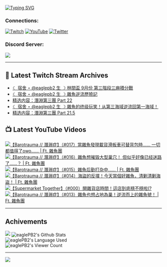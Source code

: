 <!--### Hello people, I'm EaglePB2 - The one who building something for fun 👋
Thank you for standby for this profile.   
The purpose of this profile is coming soon.   
You may come back later, as you wish if this readme.md is updated.   -->

<a href="https://git.io/typing-svg"><img src="https://readme-typing-svg.herokuapp.com?font=Fira+Code&duration=1000&pause=5000&vCenter=true&random=false&width=500&lines=%F0%9F%91%8B+Hello+Everyone%2C+I'm+EaglePB2.;%F0%9F%99%87+Thank+you+for+stopping+by+my+profile.+;%F0%9F%94%AD+%3D%3D%3D%3D+%F0%9F%94%AD;%F0%9F%91%8B+%E4%BD%A0%E5%A5%BD%EF%BC%8C%E6%AD%A1%E8%BF%8E%E4%BE%86%E5%88%B0%E6%88%91%E7%9A%84%E4%BB%A3%E7%A2%BC%E5%BA%AB%E3%80%82;%F0%9F%99%87+%E6%84%9F%E8%AC%9D%E5%89%8D%E4%BE%86%E5%8F%83%E8%A7%80%E5%B0%8F%E5%B1%8B+owo~" alt="Typing SVG" /></a>

### Connections:

[![Twitch](https://img.shields.io/badge/Twitch-9347FF?style=flat-square&logo=twitch&logoColor=white)](https://www.twitch.tv/eaglepb2)
[![YouTube](https://img.shields.io/badge/YouTube-%23FF0000.svg?style=flat-square&logo=YouTube&logoColor=white)](https://www.youtube.com/eaglepb2)
[![Twitter](https://img.shields.io/badge/Twitter-%231DA1F2.svg?style=flat-square&logo=Twitter&logoColor=white)](https://twitter.com/eaglepb2)

### Discord Server:

[![](https://invidget.switchblade.xyz/qKrub9b?theme=dark&language=ch)](https://discord.gg/qKrub9b)

---

## 👾 Latest Twitch Stream Archives
<!-- TWITCH:START -->
- [☾ 宿舍 ⋆ @eaglepb2 生 ☽ 林間盃 9月份 第三階段三麻積分戰](https://www.twitch.tv/videos/2254135209)
- [☾ 宿舍 ⋆ @eaglepb2 生 ☽ 雜魚逆流歷險記](https://www.twitch.tv/videos/2251684751)
- [精选内容：潛淵第三團 Part 22](https://www.twitch.tv/videos/2251041208)
- [☾ 宿舍 ⋆ @eaglepb2 生 ☽ 雜魚的终级玩笑！从第三海域逆流回第一海域！](https://www.twitch.tv/videos/2250809139)
- [精选内容：潛淵第三團 Part 21.5](https://www.twitch.tv/videos/2250123305)
<!-- TWITCH:END -->



## 📺 Latest YouTube Videos
<!-- YOUTUBE:START -->
<!-- YOUTUBE:END -->

<!-- BEGIN YOUTUBE-CARDS -->
<a href="https://www.youtube.com/watch?v=BUoLsoBpo4c">
  <picture>
    <source media="(prefers-color-scheme: dark)" srcset="https://ytcards.demolab.com/?id=BUoLsoBpo4c&title=%E3%80%90Barotrauma+%2F%2F+%E6%BD%9B%E6%B7%B5%E7%97%87%E3%80%91%EF%BC%88%23017%EF%BC%89%E7%95%B6%E9%9B%9C%E9%AD%9A%E7%99%BC%E7%8F%BE%E8%BC%89%E8%B2%A8%E6%BB%91%E6%9D%BF%E8%BB%8A%E5%8F%AF%E6%9B%BF%E8%83%8C%E5%8C%85%E6%99%82%E2%80%A6%E2%80%A6+%E4%B8%80%E5%88%87%E9%83%BD%E5%80%BC%E5%BE%97%E4%BA%86owo%E2%80%A6%E2%80%A6+%7C+Ft.+%E9%9B%9C%E9%AD%9A%E5%9C%98&lang=zh&timestamp=1726800804&background_color=%230d1117&title_color=%23ffffff&stats_color=%23dedede&max_title_lines=1&width=250&border_radius=5&duration=9690">
    <img src="https://ytcards.demolab.com/?id=BUoLsoBpo4c&title=%E3%80%90Barotrauma+%2F%2F+%E6%BD%9B%E6%B7%B5%E7%97%87%E3%80%91%EF%BC%88%23017%EF%BC%89%E7%95%B6%E9%9B%9C%E9%AD%9A%E7%99%BC%E7%8F%BE%E8%BC%89%E8%B2%A8%E6%BB%91%E6%9D%BF%E8%BB%8A%E5%8F%AF%E6%9B%BF%E8%83%8C%E5%8C%85%E6%99%82%E2%80%A6%E2%80%A6+%E4%B8%80%E5%88%87%E9%83%BD%E5%80%BC%E5%BE%97%E4%BA%86owo%E2%80%A6%E2%80%A6+%7C+Ft.+%E9%9B%9C%E9%AD%9A%E5%9C%98&lang=zh&timestamp=1726800804&background_color=%23ffffff&title_color=%2324292f&stats_color=%2357606a&max_title_lines=1&width=250&border_radius=5&duration=9690" alt="【Barotrauma // 潛淵症】（#017）當雜魚發現載貨滑板車可替背包時…… 一切都值得了owo…… | Ft. 雜魚團" title="【Barotrauma // 潛淵症】（#017）當雜魚發現載貨滑板車可替背包時…… 一切都值得了owo…… | Ft. 雜魚團">
  </picture>
</a>
<a href="https://www.youtube.com/watch?v=FXhTiLfcSTk">
  <picture>
    <source media="(prefers-color-scheme: dark)" srcset="https://ytcards.demolab.com/?id=FXhTiLfcSTk&title=%E3%80%90Barotrauma+%2F%2F+%E6%BD%9B%E6%B7%B5%E7%97%87%E3%80%91%EF%BC%88%23016%EF%BC%89%E9%9B%9C%E9%AD%9A%E6%83%B3%E6%91%A7%E6%AF%81%E5%A4%A7%E5%9E%8B%E5%B7%A2%E7%A9%B4%EF%BC%81+%E4%BD%86%E4%BC%BC%E4%B9%8E%E5%A5%BD%E5%83%8F%E5%B7%B2%E7%BB%8F%E8%BF%B7%E8%B7%AF%E4%BA%86%E2%80%A6%E2%80%A6%EF%BC%9F+%7C+Ft.+%E9%9B%9C%E9%AD%9A%E5%9C%98&lang=zh&timestamp=1726712569&background_color=%230d1117&title_color=%23ffffff&stats_color=%23dedede&max_title_lines=1&width=250&border_radius=5&duration=10043">
    <img src="https://ytcards.demolab.com/?id=FXhTiLfcSTk&title=%E3%80%90Barotrauma+%2F%2F+%E6%BD%9B%E6%B7%B5%E7%97%87%E3%80%91%EF%BC%88%23016%EF%BC%89%E9%9B%9C%E9%AD%9A%E6%83%B3%E6%91%A7%E6%AF%81%E5%A4%A7%E5%9E%8B%E5%B7%A2%E7%A9%B4%EF%BC%81+%E4%BD%86%E4%BC%BC%E4%B9%8E%E5%A5%BD%E5%83%8F%E5%B7%B2%E7%BB%8F%E8%BF%B7%E8%B7%AF%E4%BA%86%E2%80%A6%E2%80%A6%EF%BC%9F+%7C+Ft.+%E9%9B%9C%E9%AD%9A%E5%9C%98&lang=zh&timestamp=1726712569&background_color=%23ffffff&title_color=%2324292f&stats_color=%2357606a&max_title_lines=1&width=250&border_radius=5&duration=10043" alt="【Barotrauma // 潛淵症】（#016）雜魚想摧毁大型巢穴！ 但似乎好像已经迷路了……？ | Ft. 雜魚團" title="【Barotrauma // 潛淵症】（#016）雜魚想摧毁大型巢穴！ 但似乎好像已经迷路了……？ | Ft. 雜魚團">
  </picture>
</a>
<a href="https://www.youtube.com/watch?v=tsF6rZUdSX8">
  <picture>
    <source media="(prefers-color-scheme: dark)" srcset="https://ytcards.demolab.com/?id=tsF6rZUdSX8&title=%E3%80%90Barotrauma+%2F%2F+%E6%BD%9B%E6%B7%B5%E7%97%87%E3%80%91%EF%BC%88%23015%EF%BC%89%E9%9B%9C%E9%AD%9A%E5%90%8E%E5%8B%A4%E6%89%93%E6%9D%82%E4%B8%AD%E2%80%A6%E2%80%A6+%7C+Ft.+%E9%9B%9C%E9%AD%9A%E5%9C%98&lang=zh&timestamp=1726624810&background_color=%230d1117&title_color=%23ffffff&stats_color=%23dedede&max_title_lines=1&width=250&border_radius=5&duration=13370">
    <img src="https://ytcards.demolab.com/?id=tsF6rZUdSX8&title=%E3%80%90Barotrauma+%2F%2F+%E6%BD%9B%E6%B7%B5%E7%97%87%E3%80%91%EF%BC%88%23015%EF%BC%89%E9%9B%9C%E9%AD%9A%E5%90%8E%E5%8B%A4%E6%89%93%E6%9D%82%E4%B8%AD%E2%80%A6%E2%80%A6+%7C+Ft.+%E9%9B%9C%E9%AD%9A%E5%9C%98&lang=zh&timestamp=1726624810&background_color=%23ffffff&title_color=%2324292f&stats_color=%2357606a&max_title_lines=1&width=250&border_radius=5&duration=13370" alt="【Barotrauma // 潛淵症】（#015）雜魚后勤打杂中…… | Ft. 雜魚團" title="【Barotrauma // 潛淵症】（#015）雜魚后勤打杂中…… | Ft. 雜魚團">
  </picture>
</a>
<a href="https://www.youtube.com/watch?v=EZCuO2oh-5I">
  <picture>
    <source media="(prefers-color-scheme: dark)" srcset="https://ytcards.demolab.com/?id=EZCuO2oh-5I&title=%E3%80%90Barotrauma+%2F%2F+%E6%BD%9B%E6%B7%B5%E7%97%87%E3%80%91%EF%BC%88%23014%EF%BC%89%E6%B5%B7%E7%9B%9C%E7%9A%84%E5%8F%8D%E6%92%B2%EF%BC%81%E4%BB%8A%E5%A4%A9%E7%95%B6%E5%80%8B%E5%A5%BD%E9%9B%9C%E9%AD%9A%EF%BC%8C%E6%B8%85%E5%89%BF%E6%B8%85%E5%89%BF%E6%B5%B7%E7%9B%9C%EF%BC%81+%7C+Ft.+%E9%9B%9C%E9%AD%9A%E5%9C%98&lang=zh&timestamp=1726555700&background_color=%230d1117&title_color=%23ffffff&stats_color=%23dedede&max_title_lines=1&width=250&border_radius=5&duration=8937">
    <img src="https://ytcards.demolab.com/?id=EZCuO2oh-5I&title=%E3%80%90Barotrauma+%2F%2F+%E6%BD%9B%E6%B7%B5%E7%97%87%E3%80%91%EF%BC%88%23014%EF%BC%89%E6%B5%B7%E7%9B%9C%E7%9A%84%E5%8F%8D%E6%92%B2%EF%BC%81%E4%BB%8A%E5%A4%A9%E7%95%B6%E5%80%8B%E5%A5%BD%E9%9B%9C%E9%AD%9A%EF%BC%8C%E6%B8%85%E5%89%BF%E6%B8%85%E5%89%BF%E6%B5%B7%E7%9B%9C%EF%BC%81+%7C+Ft.+%E9%9B%9C%E9%AD%9A%E5%9C%98&lang=zh&timestamp=1726555700&background_color=%23ffffff&title_color=%2324292f&stats_color=%2357606a&max_title_lines=1&width=250&border_radius=5&duration=8937" alt="【Barotrauma // 潛淵症】（#014）海盜的反撲！今天當個好雜魚，清剿清剿海盜！ | Ft. 雜魚團" title="【Barotrauma // 潛淵症】（#014）海盜的反撲！今天當個好雜魚，清剿清剿海盜！ | Ft. 雜魚團">
  </picture>
</a>
<a href="https://www.youtube.com/watch?v=79lbp1lu8Dw">
  <picture>
    <source media="(prefers-color-scheme: dark)" srcset="https://ytcards.demolab.com/?id=79lbp1lu8Dw&title=%E3%80%90Supermarket+Together%E3%80%91%EF%BC%88%23000%EF%BC%89%E9%96%8B%E9%9B%9C%E8%B2%A8%E5%BA%97%E6%99%82%E9%96%93%EF%BC%81%E9%80%99%E5%BA%97%E5%88%B0%E5%BA%95%E7%A9%A9%E4%B8%8D%E7%A9%A9%E5%95%A6%28%3F&lang=zh&timestamp=1726467834&background_color=%230d1117&title_color=%23ffffff&stats_color=%23dedede&max_title_lines=1&width=250&border_radius=5&duration=8908">
    <img src="https://ytcards.demolab.com/?id=79lbp1lu8Dw&title=%E3%80%90Supermarket+Together%E3%80%91%EF%BC%88%23000%EF%BC%89%E9%96%8B%E9%9B%9C%E8%B2%A8%E5%BA%97%E6%99%82%E9%96%93%EF%BC%81%E9%80%99%E5%BA%97%E5%88%B0%E5%BA%95%E7%A9%A9%E4%B8%8D%E7%A9%A9%E5%95%A6%28%3F&lang=zh&timestamp=1726467834&background_color=%23ffffff&title_color=%2324292f&stats_color=%2357606a&max_title_lines=1&width=250&border_radius=5&duration=8908" alt="【Supermarket Together】（#000）開雜貨店時間！這店到底穩不穩啦(?" title="【Supermarket Together】（#000）開雜貨店時間！這店到底穩不穩啦(?">
  </picture>
</a>
<a href="https://www.youtube.com/watch?v=eF3NS4LP_3Q">
  <picture>
    <source media="(prefers-color-scheme: dark)" srcset="https://ytcards.demolab.com/?id=eF3NS4LP_3Q&title=%E3%80%90Barotrauma+%2F%2F+%E6%BD%9B%E6%B7%B5%E7%97%87%E3%80%91%EF%BC%88%23013%EF%BC%89%E9%9B%9C%E9%AD%9A%E4%B9%9F%E6%83%B3%E5%8D%A0%E5%9C%B0%E7%82%BA%E5%B7%A2%EF%BC%81%E9%80%86%E6%B5%81%E8%80%8C%E4%B8%8A%E7%9A%84%E9%9B%9C%E9%AD%9A%E8%99%9F%EF%BC%81+%7C+Ft.+%E9%9B%9C%E9%AD%9A%E5%9C%98&lang=zh&timestamp=1726378144&background_color=%230d1117&title_color=%23ffffff&stats_color=%23dedede&max_title_lines=1&width=250&border_radius=5&duration=10024">
    <img src="https://ytcards.demolab.com/?id=eF3NS4LP_3Q&title=%E3%80%90Barotrauma+%2F%2F+%E6%BD%9B%E6%B7%B5%E7%97%87%E3%80%91%EF%BC%88%23013%EF%BC%89%E9%9B%9C%E9%AD%9A%E4%B9%9F%E6%83%B3%E5%8D%A0%E5%9C%B0%E7%82%BA%E5%B7%A2%EF%BC%81%E9%80%86%E6%B5%81%E8%80%8C%E4%B8%8A%E7%9A%84%E9%9B%9C%E9%AD%9A%E8%99%9F%EF%BC%81+%7C+Ft.+%E9%9B%9C%E9%AD%9A%E5%9C%98&lang=zh&timestamp=1726378144&background_color=%23ffffff&title_color=%2324292f&stats_color=%2357606a&max_title_lines=1&width=250&border_radius=5&duration=10024" alt="【Barotrauma // 潛淵症】（#013）雜魚也想占地為巢！逆流而上的雜魚號！ | Ft. 雜魚團" title="【Barotrauma // 潛淵症】（#013）雜魚也想占地為巢！逆流而上的雜魚號！ | Ft. 雜魚團">
  </picture>
</a>
<!-- END YOUTUBE-CARDS -->

---

## Achivements
[![](https://github-profile-trophy.vercel.app/?username=eaglepb2&theme=monokai&no-bg=true&&title=Repositories,Issues,Commit,MultiLanguage)](https://github.com/anuraghazra/github-readme-stats)
<img align="center" alt="eaglePB2's Github Stats" src="https://github-readme-stats.vercel.app/api?username=eaglePB2&show_icons=true&hide_border=true&theme=merko" />
<br>
<img align="center" alt="eaglePB2's Language Used" src="https://github-readme-stats.vercel.app/api/top-langs/?username=eaglePB2&show_icons=true&hide_border=true&theme=merko&layout=compact&langs_count=8" />
<br>
<img align="center" alt="eaglePB2's Viewer Count" src="https://visitcount.itsvg.in/api?id=eaglepb2&label=Profile%20Views&color=3&icon=5&pretty=true" />

<hr>

<!-- RANDOMQUOTE:START -->
![](https://quotes-github-readme.vercel.app/api?type=horizontal&theme=merko)
<!-- RANDOMQUOTE:END -->


<!--
       _____   _   _   _____       _____   _   _   ____   
      |_   _| | | | | |  ___|     |  ___| | \ | | |  _  \  
        | |   | |_| | | |___      | |___  |  \| | | | | | 
        | |   |  _  | |  ___|     |  ___| |     | | | | | 
        | |   | | | | | |___      | |___  | |\  | | |_| | 
        |_|   |_| |_| |_____|     |_____| |_| \_| |____ / 
      
-->
